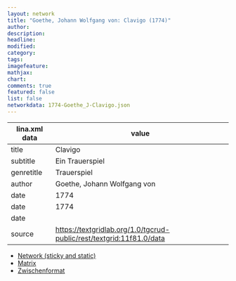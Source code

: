 ```yaml
---
layout: network
title: "Goethe, Johann Wolfgang von: Clavigo (1774)"
author:
description:
headline:
modified:
category:
tags:
imagefeature: 
mathjax: 
chart: 
comments: true
featured: false
list: false
networkdata: 1774-Goethe_J-Clavigo.json
---
```

lina.xml data  | value
------------- | -------------
title|Clavigo
subtitle|Ein Trauerspiel
genretitle|Trauerspiel
author|Goethe, Johann Wolfgang von
date|1774
date|1774
date|
source|https://textgridlab.org/1.0/tgcrud-public/rest/textgrid:11f81.0/data


* [Network (sticky and static)](/network157)
* [Matrix](/matrix157)
* [Zwischenformat](/lina157 )
